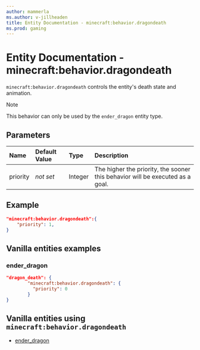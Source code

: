 ```yaml
---
author: mammerla
ms.author: v-jillheaden
title: Entity Documentation - minecraft:behavior.dragondeath
ms.prod: gaming
---
```


# Entity Documentation - minecraft:behavior.dragondeath

`minecraft:behavior.dragondeath` controls the entity's death state and animation.

> [!NOTE]
> This behavior can only be used by the `ender_dragon` entity type.

## Parameters

|Name |Default Value  |Type  |Description  |
|:----------|:----------|:----------|:----------|
|priority|*not set*|Integer|The higher the priority, the sooner this behavior will be executed as a goal.|

## Example

```json
"minecraft:behavior.dragondeath":{
    "priority": 1,
}
```

## Vanilla entities examples

### ender_dragon

```json
"dragon_death": {
        "minecraft:behavior.dragondeath": {
          "priority": 0
        }
}

``````

## Vanilla entities using `minecraft:behavior.dragondeath`

- [ender_dragon](../../../../Source/VanillaBehaviorPack_Snippets/entities/ender_dragon.md)
